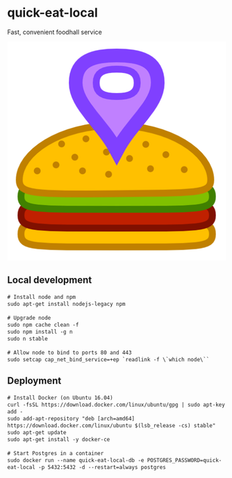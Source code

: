 # quick-eat-local
Fast, convenient foodhall service

![Quick Eat Local Icon](quick-eat-local.png)

## Local development

```
# Install node and npm
sudo apt-get install nodejs-legacy npm

# Upgrade node
sudo npm cache clean -f
sudo npm install -g n
sudo n stable

# Allow node to bind to ports 80 and 443
sudo setcap cap_net_bind_service=+ep `readlink -f \`which node\``
```

## Deployment

```
# Install Docker (on Ubuntu 16.04)
curl -fsSL https://download.docker.com/linux/ubuntu/gpg | sudo apt-key add -
sudo add-apt-repository "deb [arch=amd64] https://download.docker.com/linux/ubuntu $(lsb_release -cs) stable"
sudo apt-get update
sudo apt-get install -y docker-ce

# Start Postgres in a container
sudo docker run --name quick-eat-local-db -e POSTGRES_PASSWORD=quick-eat-local -p 5432:5432 -d --restart=always postgres
```
